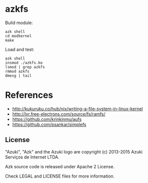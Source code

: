# azkfs

Build module:

```shell
azk shell
cd modkernel
make
```

Load and test:

```shell
azk shell
insmod ./azkfs.ko
lsmod | grep azkfs
rmmod azkfs
dmesg | tail
```

# References

- http://kukuruku.co/hub/nix/writing-a-file-system-in-linux-kernel
- http://lxr.free-electrons.com/source/fs/ramfs/
- https://github.com/krinkinmu/aufs
- https://github.com/psankar/simplefs

## License

"Azuki", "Azk" and the Azuki logo are copyright (c) 2013-2015 Azuki Serviços de Internet LTDA.

Azk source code is released under Apache 2 License.

Check LEGAL and LICENSE files for more information.

